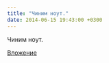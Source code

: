 ```yaml
---
title: "Чиним ноут."
date: 2014-06-15 19:43:00 +0300
---
```


Чиним ноут.

[Вложение](https://vk.com/photo41076938_332836035)
